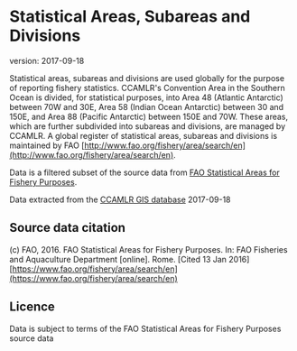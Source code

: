 # Statistical Areas, Subareas and Divisions

version: 2017-09-18

Statistical areas, subareas and divisions are used globally for the purpose of reporting fishery statistics. CCAMLR's Convention Area in the Southern Ocean is divided, for statistical purposes, into Area 48 (Atlantic Antarctic) between 70W and 30E, Area 58 (Indian Ocean Antarctic) between 30 and 150E, and Area 88 (Pacific Antarctic) between 150E and 70W. These areas, which are further subdivided into subareas and divisions, are managed by CCAMLR. A global register of statistical areas, subareas and divisions is maintained by FAO [http://www.fao.org/fishery/area/search/en](http://www.fao.org/fishery/area/search/en).

Data is a filtered subset of the source data from [FAO Statistical Areas for Fishery Purposes](http://www.fao.org/fishery/area/search/en).

Data extracted from the [CCAMLR GIS database](https://gis.ccamlr.org/) 2017-09-18

## Source data citation

(c) FAO, 2016. FAO Statistical Areas for Fishery Purposes. In: FAO Fisheries and Aquaculture Department [online]. Rome. [Cited 13 Jan 2016] [https://www.fao.org/fishery/area/search/en](https://www.fao.org/fishery/area/search/en)

## Licence

Data is subject to terms of the FAO Statistical Areas for Fishery Purposes source data
